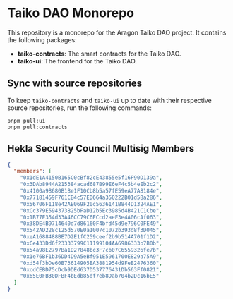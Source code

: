 # Taiko DAO Monorepo

This repository is a monorepo for the Aragon Taiko DAO project. It contains the following packages:

- **taiko-contracts**: The smart contracts for the Taiko DAO.
- **taiko-ui**: The frontend for the Taiko DAO.

## Sync with source repositories
To keep `taiko-contracts` and `taiko-ui` up to date with their respective source repositories, run the following commands:

```
pnpm pull:ui
pnpm pull:contracts
```

## Hekla Security Council Multisig Members
```json
{
  "members": [
    "0x1dE1A4150B165C0cBf82cE43855e5f16F90D139a",
    "0x3DAb8944A215384acad687B99E6eF4c5b4eEb2c2",
    "0x4100a9B680B1Be1F10Cb8b5a57fE59eA77A8184e",
    "0x77181459F761CB4c57ED664a350222B01d5Ba286",
    "0x56706F118e42AE069F20c5636141B844D1324AE1",
    "0xCc379E594373825bFaD12b5Ec3985d4B421C1Cbe",
    "0x1B77E354d33A46CC79C6ECcd2aeF3e4A06cAf063",
    "0x38DE4B9714640d7d86160F4bfd45d9e796C0FE49",
    "0x542AD228c125d570E0a1007c1072b393d8f3D045",
    "0xeA1688488BE7D2E1fC259ceef2b9b514A701f1D2",
    "0xCe433Dd6f23333799C11199104AA6986333b7B0b",
    "0x54a98E2797Ba1D27848bc3F7cb07C6559326fe7b",
    "0x1e76BF1b36DD4D9A5eBf951E5961700E829a75A9",
    "0xd54f3bDe60B73614905BA3881954d9FeB2476360",
    "0xcdCEBD75cDcb9DEd637D537776431Db563Ff0821",
    "0x65E0FB30DFBF4bEdb85df7eb8Dab704b2Dc16bE5"
  ]
}
```
